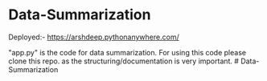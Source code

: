 # Data-Summarization

Deployed:- https://arshdeep.pythonanywhere.com/

"app.py" is the code for data summarization. For using this code please clone this repo. as the structuring/documentation is very important. 
#   D a t a - S u m m a r i z a t i o n  
 